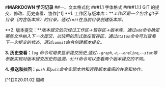 #**MARKDOWN 学习记录**
##一、文本格式化
###1.1 字体格式
####1.1.1 GIT 的提交、修改、历史查看、协作[^1]
**1. 工作区与版本库：***工作区是一个包含.git子目录（内含版本库）的目录，通过``init``在当前目录创建版本库。*


**2. 版本提交：***版本提交依次经过工作区->暂存区->版本库，通过``add``命令确定哪些文件纳入下一次提交，以快照的形式放在暂存区，通过``status``命令可以查看下一次提交的状态，通过``commit``命令创建版本提交。*

**3. 历史查看：***``log`` 命令可用来显示提交历史,通过``--graph``,``-n``,``--oneline``,``--stat``等参数实现对版本提交历史的追溯。``diff``命令可以查看两个版本提交的不同。*

**4. 推送和拉回：***``push`` 和``pull``命令实现本地和远程版本库间的共享和协作。*



















[^1]2020.01.02 周峰